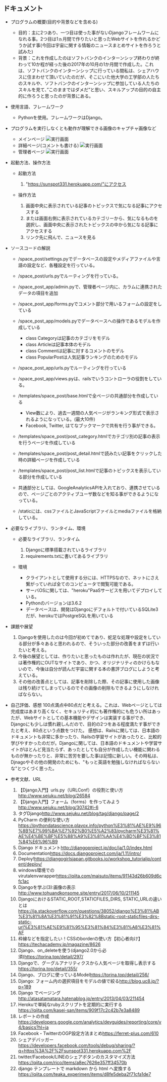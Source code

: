 ## ドキュメント

+ プログラムの概要(目的や背景などを含める)
  + 目的：主に2つあり、一つ目は使った事がないDjangoフレームワームになれる事。2つ目は1ヵ月間で作りたいと思ったWebサイトを作れるかどうか試す事(今回は宇宙に関する情報のニュースまとめサイトを作ろうと試みた)
  + 背景：これを作成したのはソフトバンクのインターンシップ終わりが終わって10か程が経った後の2017年の10月の1か月間で作成した。これは、ソフトバンクのインターンシップに行っている間私は、シェアハウスに住まわせて頂いていたのだが、そこにいた他大学の工学部の人たちのスキルや、ソフトバンクのインターンシップに参加している人たちのスキルを見て、”このままではダメだ”と思い、スキルアップの目的の自主的に作ろうと思ったのが背景にある。

+ 使用言語、フレームワーク
  + Pythonを使用。フレームワークはDjango。

+ プログラムを実行しなくとも動作が理解できる画像のキャプチャ画像など
  + メインページ
![実行画面](images/django1.JPG "1枚目")
  + 詳細ページ(コメントも書ける)
![実行画面](images/django2.JPG "2枚目")
  + 管理者ページ
![実行画面](images/admin.JPG "3枚目")

+ 起動方法、操作方法
  + 起動方法
    1. "https://sunspot331.herokuapp.com/"にアクセス

  + 操作方法
    1. 画面中央に表示されている記事のトピックスで気になる記事にアクセスする
    2. または画面右側に表示されているカテゴリーから、気になるものを選択し、画面中央に表示されたトピックスの中から気になる記事にアクセスする
    3. リンク先に飛んで、ニュースを見る

+ ソースコードの解説
  + /space_post/settings.pyでデータベースの設定やメディアファイルや言語の設定など、各種設定を行っている。
  + /space_post/urls.pyでルーティングを行っている。
  + /space_post_app/admin.pyで、管理者ページ内に、カラムに連携されたデータの項目を追加
  + /space_post_app/forms.pyでコメント部分で用いるフォームの設定をしている
  + /space_post_app/models.pyでデータベースへの操作であるモデルを作成している
    + class Categoryは記事のカテゴリをモデル
    + class Articleは記事本体のモデル
    + class Commentは記事に対するコメントのモデル
    + class PopularPostは人気記事ランキングのためのモデル
  + /space_post_app/urls.pyでルーティングを行っている
  + /space_post_app/views.pyは、railsでいうコントローラの役割をしている。
  + /templates/space_post/base.htmlで全ページの共通部分を作成している
    + View数により、過去一週間の人気ページがランキング形式で表示されるようになっている。(最大10件)
    + Facebook, Twitter, はてなブックマークで共有を行う事ができる。
  + /templates/space_post/post_category.htmlでカテゴリ別の記事の表示を行うページを作成している
  + /templates/space_post/post_detail.htmlで読みたい記事をクリックした時の詳細ページを作成している
  + /templates/space_post/post_list.htmlで記事のトピックスを表示している部分を作成している

  + 共通部分としては、GoogleAnalyticsAPIを入れており、連携させているので、ページごとのアクティブユーザ数などを知る事ができるようになっている。
  + /staticには、cssファイルとJavaScriptファイルとmediaファイルを格納している。

+ 必要なライブラリ、ランタイム、環境
  + 必要なライブラリ、ランタイム
    1. Djangoに標準搭載されているライブラリ
    2. requirements.txtに書いてあるライブラリ

  + 環境
    + クライアントとして使用する分には、HTTPSなので、ネットにさえ繋がっていれば全てのコンピュータで閲覧可能である。
    + サーバOSに関しては、"heroku"PaaSサービスを用いてデプロイしている。
    + Pythonのバージョンは3.6.2
    + データベースは、開発はDjangoにデフォルトで付いているSQLite3だが、herokuではPostgreSQLを用いている

+ 課題や展望
  1. Djangoを使用したのは今回が初めてであり、蛇足な処理や設定をしている部分が多々あると思われるので、そういった部分の改善をまずは行いたいと考える。
  2. 今後の展望としては、作りたいと思ったものは作れたが、現在の状況では著作権的にOUTなサイトであり、かつ、オリジナリティのかけらもないので、今後は自分が読んだ宇宙に関する本の書評ブログにしようと考えている。
  3. その他の改善点としては、記事を削除した際、その記事に使用した画像は残り続けてしまっているのでその画像の削除もできるようにしなければならない。

+ 自己評価、感想
    100点満点中80点だと考える。これは、Webページとしては完成度はあまり高くなく、セキュリティ的にも著作権的にも危うい所はあったが、Webサイトとしての基本機能やデザインは実装する事ができ、Djangoにも少しは慣れ親しんだので、目的の2つをある程度満たす事ができたと考え、80点という点数をつけた。
    感想は、Railsに関しては、日本語のドキュメントも非常に多かったり、Railsの学習サイトがあったりと、比較的学びやすかったのだが。Djangoに関しては、日本語のドキュメントや学習サイトがほとんど見当たらず、あったとしても自分が作成したい機能に関わるものが無かったりと、非常に苦労を要した事は記憶に新しい。その時私は、Djnagoやその他の開発のためにも、"もっと英語を勉強しなければならないな"とつくづく思った。

+ 参考文献、URL
  1. 【Django入門】urls.py（URLConf）の役割と使い方<http://www.sejuku.net/blog/26584>
  2. 【Django入門】フォーム（forms）を作ってみよう<http://www.sejuku.net/blog/30742#i-6>
  3. タグDjango<http://www.sejuku.net/blog/tag/django/page/2>
  4. PyCharm の便利な使い方<https://pythondatascience.plavox.info/python%E3%81%AE%E9%96%8B%E7%99%BA%E7%92%B0%E5%A2%83/pycharm%E3%81%AE%E4%BE%BF%E5%88%A9%E3%81%AA%E4%BD%BF%E3%81%84%E6%96%B9>
  5. Django ドキュメント<http://djangoproject.jp/doc/ja/1.0/index.html>
  6. Documentation<https://docs.djangoproject.com/ja/1.11/intro/>
  7. Deploy!<https://djangogirlsjapan.gitbooks.io/workshop_tutorialjp/content/deploy/>
  8. windows環境でのvirutalenvwrapper<https://qiita.com/maisuto/items/91143d26b609d6cfc1ac>
  9. Djangoを学ぶ(3):画像の表示<http://www.tohuandkonsome.site/entry/2017/06/10/211145>
  10. DjangoにおけるSTATIC_ROOT,STATICFILES_DIRS, STATIC_URLの違いとは<https://ja.stackoverflow.com/questions/38052/django%E3%81%AB%E3%81%8A%E3%81%91%E3%82%8Bstatic-root-staticfiles-dirs-static-url%E3%81%AE%E9%81%95%E3%81%84%E3%81%A8%E3%81%AF>
  11. 枠線などを指定したい！CSSのborderの使い方【初心者向け】<https://techacademy.jp/magazine/8626>
  12. Django、on_deleteを使う(django2.0から必須)<https://torina.top/detail/297/>
  13. Djangoで、グーグルアナリティクスから人気ページを取得し表示する<https://torina.top/detail/355/>
  14. Django、ブログに使っているModel<https://torina.top/detail/256/>
  15. Django: フォーム内の選択項目をモデルの値で絞る<http://blog.uc8.jp/?p=189>
  16. Django でページング<http://atasatamatara.hatenablog.jp/entry/2013/04/03/211454>
  17. Herokuで単純なrubyスクリプトを定期的に実行する<https://qiita.com/kasei-san/items/909f17c2c42b7e3a8489>
  18. レポートの作成<https://developers.google.com/analytics/devguides/reporting/core/v4/basics?hl=ja>
  19. Facebook・TwitterのOGP設定方法まとめ<https://ferret-plus.com/610>
  20. シェアデバッガー<https://developers.facebook.com/tools/debug/sharing/?q=https%3A%2F%2Fsunspot331.herokuapp.com%2F>
  21. twitter/Facebook/LINEのシェアボタンのカスタマイズ方法<https://qiita.com/rico/items/a8ec7626e357ff34570b>
  22. django テンプレートで markdown から html へ変換する<https://qiita.com/teaka_experimen/items/d8fe5deba2f71cfa1de7>

